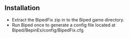 ## Installation
- Extract the BipedFix zip in to the Biped game directory.
- Run Biped once to generate a config file located at Biped/BepinEx/config/BipedFix.cfg